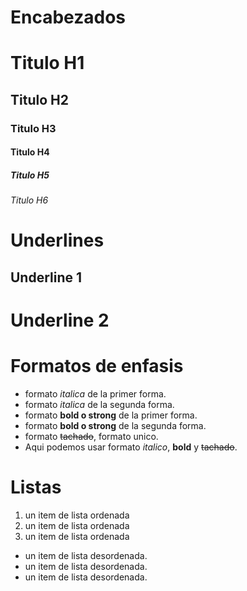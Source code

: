# Encabezados
# Titulo H1
## Titulo H2
### Titulo H3
#### Titulo H4
##### Titulo H5
###### Titulo H6

# Underlines

Underline 1
-----------
Underline 2
===========

# Formatos de enfasis
- formato *italica* de la primer forma.
- formato _italica_ de la segunda forma.
- formato **bold o strong** de la primer forma.
- formato __bold o strong__ de la segunda forma.
- formato ~~tachado~~, formato unico.
- Aqui podemos usar formato *italico*, **bold** y ~~tachado~~.


# Listas
1. un item de lista ordenada
2. un item de lista ordenada
3. un item de lista ordenada

- un item de lista desordenada.
- un item de lista desordenada.
- un item de lista desordenada.


